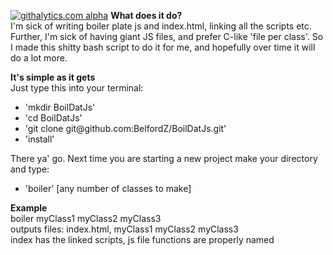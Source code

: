[![githalytics.com alpha](https://cruel-carlota.pagodabox.com/287f55bc8bb5d2bda275b4e2f565405f "githalytics.com")](http://githalytics.com/BelfordZ/BoilDatJs)
<b>What does it do? </b><br>
I'm sick of writing boiler plate js and index.html, linking all the scripts etc. Further, I'm sick of having giant JS files, and prefer C-like 'file per class'. So I made this shitty bash script to do it for me, and hopefully over time it will do a lot more.

<b>It's simple as it gets</b><br>
Just type this into your terminal:
<ul>
<li>'mkdir BoilDatJs'</li>
<li>'cd BoilDatJs'</li>
<li>'git clone git@github.com:BelfordZ/BoilDatJs.git'</li>
<li>'install'</li>
</ul>

There ya' go. Next time you are starting a new project make your directory and type:
<ul>
<li>'boiler' [any number of classes to make]</li>
</ul>

<b> Example </b> <br>
boiler myClass1 myClass2 myClass3 <br>
outputs files: index.html, myClass1 myClass2 myClass3 <br>
index has the linked scripts, js file functions are properly named <br>
